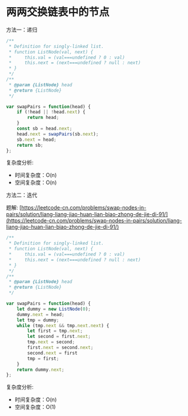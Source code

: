 # 两两交换链表中的节点

方法一：递归

```js
/**
 * Definition for singly-linked list.
 * function ListNode(val, next) {
 *     this.val = (val===undefined ? 0 : val)
 *     this.next = (next===undefined ? null : next)
 * }
 */
/**
 * @param {ListNode} head
 * @return {ListNode}
 */

var swapPairs = function(head) {
    if (!head || !head.next) {
        return head;
    }
    const sb = head.next;
    head.next = swapPairs(sb.next);
    sb.next = head;
    return sb;
};
```

复杂度分析:
- 时间复杂度：O(n)
- 空间复杂度：O(n)

方法二：迭代

题解: [https://leetcode-cn.com/problems/swap-nodes-in-pairs/solution/liang-liang-jiao-huan-lian-biao-zhong-de-jie-di-91/](https://leetcode-cn.com/problems/swap-nodes-in-pairs/solution/liang-liang-jiao-huan-lian-biao-zhong-de-jie-di-91/)

```js
/**
 * Definition for singly-linked list.
 * function ListNode(val, next) {
 *     this.val = (val===undefined ? 0 : val)
 *     this.next = (next===undefined ? null : next)
 * }
 */
/**
 * @param {ListNode} head
 * @return {ListNode}
 */

var swapPairs = function(head) {
    let dummy = new ListNode(0);
    dummy.next = head;
    let tmp = dummy;
    while (tmp.next && tmp.next.next) {
        let first = tmp.next;
        let second = first.next;
        tmp.next = second;
        first.next = second.next;
        second.next = first
        tmp = first;
    }
    return dummy.next;
};
```

复杂度分析:
- 时间复杂度：O(n)
- 空间复杂度：O(1)